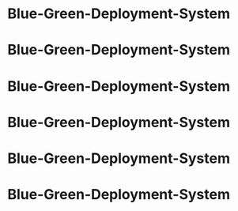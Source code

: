 # Blue-Green-Deployment-System
# Blue-Green-Deployment-System
# Blue-Green-Deployment-System
# Blue-Green-Deployment-System
# Blue-Green-Deployment-System
# Blue-Green-Deployment-System
